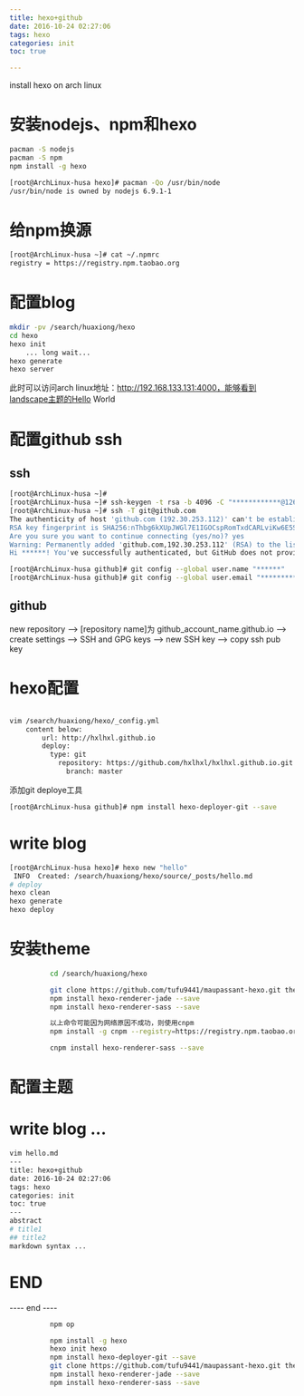 ```yaml
---
title: hexo+github
date: 2016-10-24 02:27:06
tags: hexo
categories: init
toc: true

---
```

install hexo on arch linux

# 安装nodejs、npm和hexo

``` bash
pacman -S nodejs
pacman -S npm
npm install -g hexo

[root@ArchLinux-husa hexo]# pacman -Qo /usr/bin/node
/usr/bin/node is owned by nodejs 6.9.1-1
```



# 给npm换源

``` bash
[root@ArchLinux-husa ~]# cat ~/.npmrc 
registry = https://registry.npm.taobao.org
```

# 配置blog

``` bash
mkdir -pv /search/huaxiong/hexo
cd hexo
hexo init
	... long wait...
hexo generate
hexo server
```

此时可以访问arch linux地址：http://192.168.133.131:4000，能够看到landscape主题的Hello World


# 配置github ssh

## ssh
``` bash
[root@ArchLinux-husa ~]# 
[root@ArchLinux-husa ~]# ssh-keygen -t rsa -b 4096 -C "************@126.com"	# 
[root@ArchLinux-husa ~]# ssh -T git@github.com
The authenticity of host 'github.com (192.30.253.112)' can't be established.
RSA key fingerprint is SHA256:nThbg6kXUpJWGl7E1IGOCspRomTxdCARLviKw6E5SY8.
Are you sure you want to continue connecting (yes/no)? yes
Warning: Permanently added 'github.com,192.30.253.112' (RSA) to the list of known hosts.
Hi ******! You've successfully authenticated, but GitHub does not provide shell access.

[root@ArchLinux-husa github]# git config --global user.name "******"
[root@ArchLinux-husa github]# git config --global user.email "************@126.com"

```

## github

new repository --> [repository name]为 github_account_name.github.io --> create
settings --> SSH and GPG keys --> new SSH key --> copy ssh pub key



# hexo配置

``` bash

vim /search/huaxiong/hexo/_config.yml
	content below:
		url: http://hxlhxl.github.io
		deploy:
		  type: git
		    repository: https://github.com/hxlhxl/hxlhxl.github.io.git
			  branch: master
```

添加git deploye工具

``` bash
[root@ArchLinux-husa github]# npm install hexo-deployer-git --save
```


# write blog

``` bash
[root@ArchLinux-husa hexo]# hexo new "hello"
 INFO  Created: /search/huaxiong/hexo/source/_posts/hello.md
# deploy
hexo clean
hexo generate
hexo deploy
```



# 安装theme

``` bash
		  cd /search/huaxiong/hexo

		  git clone https://github.com/tufu9441/maupassant-hexo.git themes/maupassant
		  npm install hexo-renderer-jade --save
		  npm install hexo-renderer-sass --save

		  以上命令可能因为网络原因不成功，则使用cnpm
		  npm install -g cnpm --registry=https://registry.npm.taobao.org

		  cnpm install hexo-renderer-sass --save
```



# 配置主题


# write blog ...

``` bash
vim hello.md
---
title: hexo+github
date: 2016-10-24 02:27:06
tags: hexo
categories: init
toc: true
---
abstract
# title1
## title2
markdown syntax ...

```

# END

---- end ----

``` bash
		  npm op

		  npm install -g hexo
		  hexo init hexo
		  npm install hexo-deployer-git --save
		  git clone https://github.com/tufu9441/maupassant-hexo.git themes/maupassant
		  npm install hexo-renderer-jade --save
		  npm install hexo-renderer-sass --save
```
